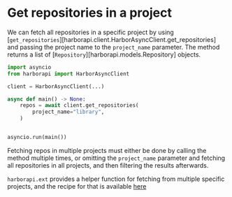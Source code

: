 # Get repositories in a project

We can fetch all repositories in a specific project by using [`get_repositories`][harborapi.client.HarborAsyncClient.get_repositories] and passing the project name to the `project_name` parameter. The method returns a list of [`Repository`][harborapi.models.Repository] objects.

```py hl_lines="8"
import asyncio
from harborapi import HarborAsyncClient

client = HarborAsyncClient(...)

async def main() -> None:
    repos = await client.get_repositories(
        project_name="library",
    )


asyncio.run(main())
```

Fetching repos in multiple projects must either be done by calling the method multiple times, or omitting the `project_name` parameter and fetching all repositories in all projects, and then filtering the results afterwards.

`harborapi.ext` provides a helper function for fetching from multiple specific projects, and the recipe for that is available [here](../ext/conc-repo.md)
